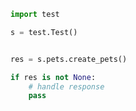 <!-- Start SDK Example Usage [usage] -->
```python
import test

s = test.Test()


res = s.pets.create_pets()

if res is not None:
    # handle response
    pass

```
<!-- End SDK Example Usage [usage] -->